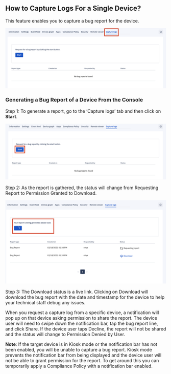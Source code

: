 ## How to Capture Logs For a Single Device?

  

This feature enables you to capture a bug report for the device.

  

![](./images/logs/135_Groups_devices_details_capture_logs.png)

  

### Generating a Bug Report of a Device From the Console

  

Step 1: To generate a report, go to the ‘Capture logs’ tab and then click on **Start**.

![](./images/logs/136_Groups_devices_details_capture_logs_start.png)

  

Step 2: As the report is gathered, the status will change from Requesting Report to Permission Granted to Download.

  

![](./images/logs/137_Groups_devices_details_capture_logs_loading.png)

  

Step 3: The Download status is a live link. Clicking on Download will download the bug report with the date and timestamp for the device to help your technical staff debug any issues.

When you request a capture log from a specific device, a notification will pop up on that device asking permission to share the report. The device user will need to swipe down the notification bar, tap the bug report line, and click Share. If the device user taps Decline, the report will not be shared and the status will change to Permission Denied by User.

**Note**: If the target device is in Kiosk mode or the notification bar has not been enabled, you will be unable to capture a bug report. Kiosk mode prevents the notification bar from being displayed and the device user will not be able to grant permission for the report. To get around this you can temporarily apply a Compliance Policy with a notification bar enabled.